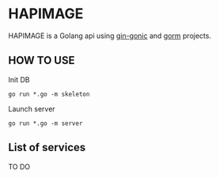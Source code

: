 # HAPIMAGE
HAPIMAGE is a Golang api using [gin-gonic](https://github.com/gin-gonic/gin) and [gorm](https://github.com/jinzhu/gorm) projects.

## HOW TO USE
Init DB

```
go run *.go -m skeleton
```
  
Launch server

```
go run *.go -m server
```  

## List of services
 TO DO
